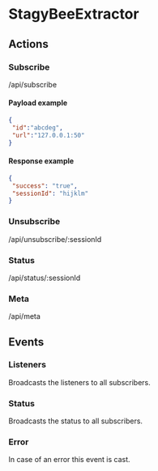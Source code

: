 # StagyBeeExtractor

## Actions

### Subscribe
/api/subscribe

#### Payload example
``` json
{
 "id":"abcdeg",
 "url":"127.0.0.1:50"
}
```

#### Response example
``` json
{
 "success": "true",
 "sessionId": "hijklm"
}
```

### Unsubscribe
/api/unsubscribe/:sessionId

### Status
/api/status/:sessionId

### Meta
/api/meta

## Events
### Listeners
Broadcasts the listeners to all subscribers.
### Status
Broadcasts the status to all subscribers.
### Error
In case of an error this event is cast.